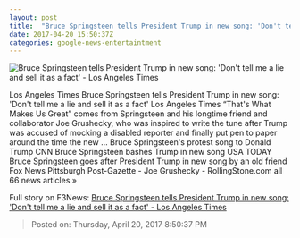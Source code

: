 ```yaml
---
layout: post
title:  "Bruce Springsteen tells President Trump in new song: 'Don't tell me a lie and sell it as a fact' - Los Angeles Times"
date: 2017-04-20 15:50:37Z
categories: google-news-entertaintment
---
```


![Bruce Springsteen tells President Trump in new song: 'Don't tell me a lie and sell it as a fact' - Los Angeles Times](http://www.trbimg.com/img-58f8da6b/turbine/la-et-entertainment-news-updates-april-bruce-springsteen-trump-protest-song-1492698276)

Los Angeles Times Bruce Springsteen tells President Trump in new song: 'Don't tell me a lie and sell it as a fact' Los Angeles Times “That's What Makes Us Great” comes from Springsteen and his longtime friend and collaborator Joe Grushecky, who was inspired to write the tune after Trump was accused of mocking a disabled reporter and finally put pen to paper around the time the new ... Bruce Springsteen's protest song to Donald Trump CNN Bruce Springsteen bashes Trump in new song USA TODAY Bruce Springsteen goes after President Trump in new song by an old friend Fox News Pittsburgh Post-Gazette - Joe Grushecky - RollingStone.com all 66 news articles »


Full story on F3News: [Bruce Springsteen tells President Trump in new song: 'Don't tell me a lie and sell it as a fact' - Los Angeles Times](http://www.f3nws.com/n/xgmZnB)

> Posted on: Thursday, April 20, 2017 8:50:37 PM
